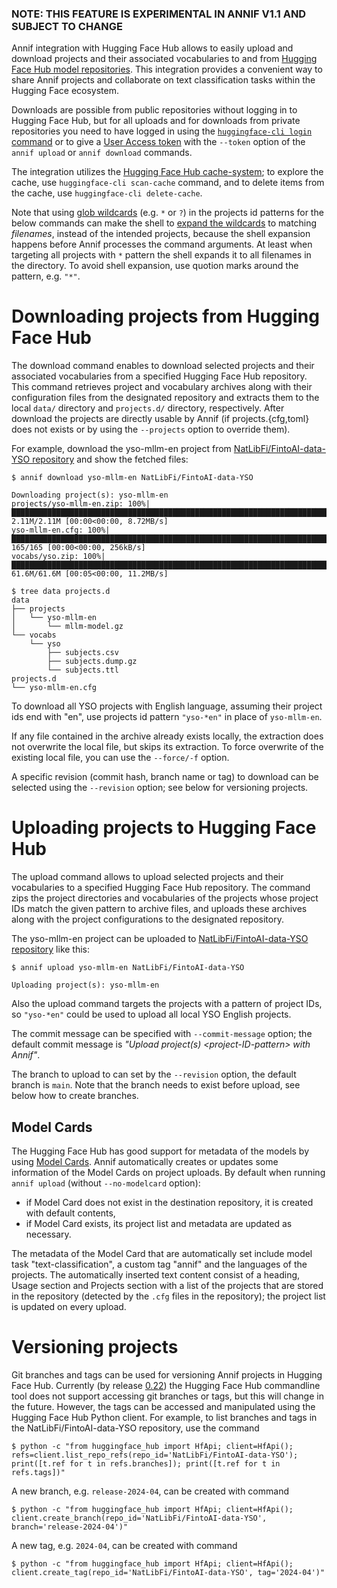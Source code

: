 ### NOTE: THIS FEATURE IS EXPERIMENTAL IN ANNIF V1.1 AND SUBJECT TO CHANGE

Annif integration with Hugging Face Hub allows to easily upload and download projects and their associated vocabularies to and from [Hugging Face Hub model repositories](https://huggingface.co/docs/hub/models). This integration provides a convenient way to share Annif projects and collaborate on text classification tasks within the Hugging Face ecosystem.

Downloads are possible from public repositories without logging in to Hugging Face Hub, but for all uploads and for downloads from private repositories you need to have logged in using the [`huggingface-cli login` command](https://huggingface.co/docs/huggingface_hub/guides/cli#huggingface-cli-login) or to give a [User Access token](https://huggingface.co/docs/hub/security-tokens) with the `--token` option of the `annif upload` or `annif download` commands.

The integration utilizes the [Hugging Face Hub cache-system](https://huggingface.co/docs/huggingface_hub/guides/manage-cache); to explore the cache, use `huggingface-cli scan-cache` command, and to delete items from the cache, use `huggingface-cli delete-cache`. 

Note that using [glob wildcards](https://en.wikipedia.org/wiki/Glob_(programming)) (e.g. `*` or `?`) in the projects id patterns for the below commands can make the shell to [expand the wildcards](https://www.gnu.org/software/bash/manual/html_node/Filename-Expansion.html) to matching _filenames_, instead of the intended projects, because the shell expansion happens before Annif processes the command arguments. At least when targeting all projects with `*` pattern the shell expands it to all filenames in the directory. To avoid shell expansion, use quotion marks around the pattern, e.g. `"*"`.

# Downloading projects from Hugging Face Hub

The download command enables to download selected projects and their associated vocabularies from a specified Hugging Face Hub repository. This command retrieves project and vocabulary archives along with their configuration files from the designated repository and extracts them to the local `data/` directory and `projects.d/` directory, respectively. After download the projects are directly usable by Annif (if projects.{cfg,toml} does not exists or by using the `--projects` option to override them).

For example, download the yso-mllm-en project from [NatLibFi/FintoAI-data-YSO repository](https://huggingface.co/NatLibFi/FintoAI-data-YSO) and show the fetched files:
```
$ annif download yso-mllm-en NatLibFi/FintoAI-data-YSO

Downloading project(s): yso-mllm-en
projects/yso-mllm-en.zip: 100%|██████████████████████████████████████████████████████████████████████████████████████████████████████████████████████████████████████████| 2.11M/2.11M [00:00<00:00, 8.72MB/s]
yso-mllm-en.cfg: 100%|████████████████████████████████████████████████████████████████████████████████████████████████████████████████████████████████████████████████████████| 165/165 [00:00<00:00, 256kB/s]
vocabs/yso.zip: 100%|████████████████████████████████████████████████████████████████████████████████████████████████████████████████████████████████████████████████████| 61.6M/61.6M [00:05<00:00, 11.2MB/s]

$ tree data projects.d
data
├── projects
│   └── yso-mllm-en
│       └── mllm-model.gz
└── vocabs
    └── yso
        ├── subjects.csv
        ├── subjects.dump.gz
        └── subjects.ttl
projects.d
└── yso-mllm-en.cfg

```

To download all YSO projects with English language, assuming their project ids end with "en", use projects id pattern `"yso-*en"` in place of `yso-mllm-en`.

If any file contained in the archive already exists locally, the extraction does not overwrite the local file, but skips its extraction. To force overwrite of the existing local file, you can use the `--force/-f` option.

A specific revision (commit hash, branch name or tag) to download can be selected using the `--revision` option; see below for versioning projects.

# Uploading projects to Hugging Face Hub

The upload command allows to upload selected projects and their vocabularies to a specified Hugging Face Hub repository. The command zips the project directories and vocabularies of the projects whose project IDs match the given pattern to archive files, and uploads these archives along with the project configurations to the designated repository.

The yso-mllm-en project can be uploaded to [NatLibFi/FintoAI-data-YSO repository](https://huggingface.co/NatLibFi/FintoAI-data-YSO) like this:

    $ annif upload yso-mllm-en NatLibFi/FintoAI-data-YSO

    Uploading project(s): yso-mllm-en

Also the upload command targets the projects with a pattern of project IDs, so `"yso-*en"` could be used to upload all local YSO English projects.

The commit message can be specified with `--commit-message` option; the default commit message is _"Upload project(s) \<project-ID-pattern\> with Annif"_.

The branch to upload to can set by the `--revision` option, the default branch is `main`. Note that the branch needs to exist before upload, see below how to create branches.

## Model Cards
The Hugging Face Hub has good support for metadata of the models by using [Model Cards](https://huggingface.co/docs/hub/model-cards). 
Annif automatically creates or updates some information of the Model Cards on project uploads. By default when running `annif upload` (without `--no-modelcard` option):
- if Model Card does not exist in the destination repository, it is created with default contents,
- if Model Card exists, its project list and metadata are updated as necessary.

The metadata of the Model Card that are automatically set include model task "text-classification", a custom tag "annif" and the languages of the projects. The automatically inserted text content consist of a heading, Usage section and Projects section with a list of the projects that are stored in the repository (detected by the `.cfg` files in the repository); the project list is updated on every upload.

# Versioning projects

Git branches and tags can be used for versioning Annif projects in Hugging Face Hub.
Currently (by release [0.22](https://github.com/huggingface/huggingface_hub/releases/tag/v0.22.0)) the Hugging Face Hub commandline tool does not support accessing git branches or tags, but this will change in the future.
However, the tags can be accessed and manipulated using the Hugging Face Hub Python client. For example, to list branches and tags in the NatLibFi/FintoAI-data-YSO repository, use the command

    $ python -c "from huggingface_hub import HfApi; client=HfApi(); refs=client.list_repo_refs(repo_id='NatLibFi/FintoAI-data-YSO'); print([t.ref for t in refs.branches]); print([t.ref for t in refs.tags])"

A new branch, e.g. `release-2024-04`, can be created with command

    $ python -c "from huggingface_hub import HfApi; client=HfApi(); client.create_branch(repo_id='NatLibFi/FintoAI-data-YSO', branch='release-2024-04')"

A new tag, e.g. `2024-04`, can be created with command

    $ python -c "from huggingface_hub import HfApi; client=HfApi(); client.create_tag(repo_id='NatLibFi/FintoAI-data-YSO', tag='2024-04')"